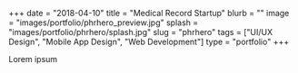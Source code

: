 +++ 
date = "2018-04-10"
title = "Medical Record Startup"
blurb = ""
image = "images/portfolio/phrhero_preview.jpg"
splash = "images/portfolio/phrhero/splash.jpg"
slug = "phrhero" 
tags = ["UI/UX Design", "Mobile App Design", "Web Development"]
type = "portfolio"
+++

Lorem ipsum